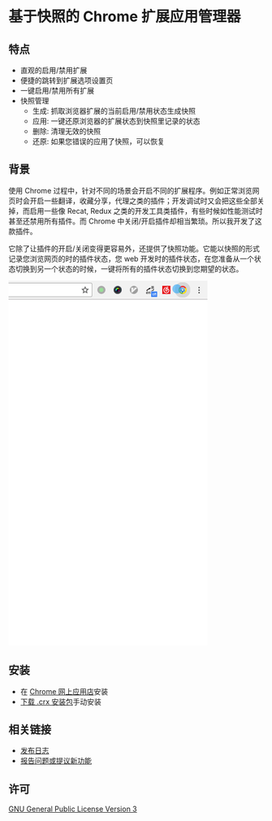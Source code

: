 # 基于快照的 Chrome 扩展应用管理器

## 特点

- 直观的启用/禁用扩展
- 便捷的跳转到扩展选项设置页
- 一键启用/禁用所有扩展
- 快照管理
  - 生成: 抓取浏览器扩展的当前启用/禁用状态生成快照
  - 应用: 一键还原浏览器的扩展状态到快照里记录的状态
  - 删除: 清理无效的快照
  - 还原: 如果您错误的应用了快照，可以恢复

## 背景

  使用 Chrome 过程中，针对不同的场景会开启不同的扩展程序。例如正常浏览网页时会开启一些翻译，收藏分享，代理之类的插件；开发调试时又会把这些全部关掉，而启用一些像 Recat, Redux 之类的开发工具类插件，有些时候如性能测试时甚至还禁用所有插件。而 Chrome 中关闭/开启插件却相当繁琐。所以我开发了这款插件。

  它除了让插件的开启/关闭变得更容易外，还提供了快照功能。它能以快照的形式记录您浏览网页的时的插件状态，您 web 开发时的插件状态，在您准备从一个状态切换到另一个状态的时候，一键将所有的插件状态切换到您期望的状态。

![demo](./docs/demo.gif)

## 安装

 - 在 [Chrome 网上应用店](https://chrome.google.com/webstore/detail/bcjfhbahclaolcbkdkckdnnenfeakhbk)安装
 - [下载 .crx 安装包](https://github.com/sigoden/chrome-extensions-manager/releases/latest)手动安装

## 相关链接

 + [发布日志](https://github.com/sigoden/netease-music-crx/releases)
 + [报告问题或提议新功能](https://github.com/sigoden/netease-music-crx/issues/new)


## 许可

[GNU General Public License Version 3](https://www.gnu.org/licenses/gpl.html)